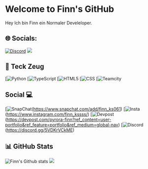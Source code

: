 # Welcome to Finn's GitHub
Hey Ich bin Finn ein Normaler Develeloper.
## 🌐 Socials:
[![Discord](https://img.shields.io/discord/1264514710275887105?style=plastic&logo=discord&label=Discord&color=blue)](https://discord.gg/5VDKrVCkME)
![](https://img.shields.io/github/followers/phyroks.svg?style=social&label=Follow&maxAge=2592000)

## 🔩 Teck Zeug
 [![Python](https://img.shields.io/badge/Python-FFD43B?style=for-the-badge&logo=python&logoColor=blue)
 [![TypeScript](https://img.shields.io/badge/TypeScript-007ACC?style=for-the-badge&logo=typescript&logoColor=white)
 [![HTML5](https://img.shields.io/badge/HTML5-E34F26?style=for-the-badge&logo=html5&logoColor=white)
 [![CSS](https://img.shields.io/badge/CSS3-1572B6?style=for-the-badge&logo=css3&logoColor=white)
 [![Teamcity](https://img.shields.io/badge/TeamCity-000000?style=for-the-badge&logo=TeamCity&logoColor=white)

## Social 💻
[![SnapChat](https://img.shields.io/badge/GitHub-100000?style=for-the-badge&logo=github&logoColor=white)(https://www.snapchat.com/add/finn_ks061)
[![Insta](https://img.shields.io/badge/Instagram-E4405F?style=for-the-badge&logo=instagram&logoColor=white)(https://www.instagram.com/finn_kssss/)
[![Devpost](https://img.shields.io/badge/Devpost-003E54?style=for-the-badge&logo=Devpost&logoColor=white)(https://devpost.com/pyrora-finn?ref_content=user-portfolio&ref_feature=portfolio&ref_medium=global-nav)
[![Discord](https://img.shields.io/badge/Discord-5865F2?style=for-the-badge&logo=discord&logoColor=white)(https://discord.gg/5VDKrVCkME)

## 📊 GitHub Stats
![Finn's Github stats](https://github-readme-stats.vercel.app/api?username=pyrora-finn&show_icons=true&theme=dracula)
![](https://github-readme-stats.vercel.app/api/top-langs/?username=pyrora-finn&theme=dracula)
